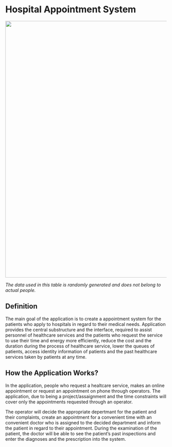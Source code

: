 # Hospital Appointment System

<p align="center">
    <img width="800" src="https://user-images.githubusercontent.com/115498474/194956655-30611802-3c82-4edb-8c5a-a96e8ccc77e4.png">
</p>

*The data used in this table is randomly generated and does not belong to actual people.* 

## Definition
The main goal of the application is to create a appointment system for the patients who apply to hospitals in regard
to their medical needs. Application provides the central substructure and the interface, required to assist personnel
of healthcare services and the patients who request the service to use their time and energy more efficiently, reduce
the cost and the duration during the process of healthcare service, lower the queues of patients, access identity
information of patients and the past healthcare services taken by patients at any time.

## How the Application Works?
In the application, people who request a healtcare service, makes an online appointment or request an appointment
on phone through operators. The application, due to being a project/assaignment and the time constraints will
cover only the appointments requested through an operator.

The operator will decide the appropriate depertmant for the patient and their complaints, create an appointment
for a convenient time with an convenient doctor who is assigned to the decided department and inform the patient
in regard to their appointment. During the examination of the patient, the doctor will be able to see the patient’s
past inspections and enter the diagnoses and the prescription into the system. 
